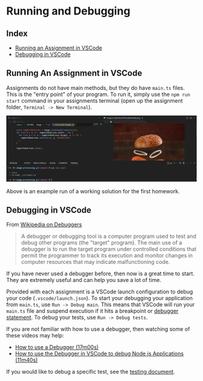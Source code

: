 # Running and Debugging

## Index

- [Running an Assignment in VSCode](#running-an-assignment-in-vscode)
- [Debugging in VSCode](#debugging-in-vscode)

## Running An Assignment in VSCode

Assignments do not have main methods, but they do have `main.ts` files. This is the "entry point" of your program. To run it, simply use the `npm run start` command in your assignments terminal (open up the assignment folder, `Terminal -> New Terminal`).

<p align="center">
  <img src="../../media/start-output.png" />
</p>

Above is an example run of a working solution for the first homework.

## Debugging in VSCode

From [Wikipedia on Debuggers](https://en.wikipedia.org/wiki/Debugger)

> A debugger or debugging tool is a computer program used to test and debug other programs (the "target" program). The main use of a debugger is to run the target program under controlled conditions that permit the programmer to track its execution and monitor changes in computer resources that may indicate malfunctioning code.

If you have never used a debugger before, then now is a great time to start. They are extremely useful and can help you save a lot of time.

Provided with each assignment is a VSCode launch configuration to debug your code (`.vscode/launch.json`). To start your debugging your application from `main.ts`, use `Run -> Debug main`. This means that VSCode will run your `main.ts` file and suspend execution if it hits a breakpoint or [debugger statement](https://developer.mozilla.org/en-US/docs/Web/JavaScript/Reference/Statements/debugger). To debug your tests, use `Run -> Debug tests`.

If you are not familiar with how to use a debugger, then watching some of these videos may help:

- [How to use a Debugger (17m00s)](https://www.youtube.com/watch?v=7qZBwhSlfOo)
- [How to use the Debugger in VSCode to debug Node.js Applications (11m40s)](https://www.youtube.com/watch?v=7qZBwhSlfOo)

If you would like to debug a specific test, see the [testing document](./TESTING.md#running-and-debugging-tests).
